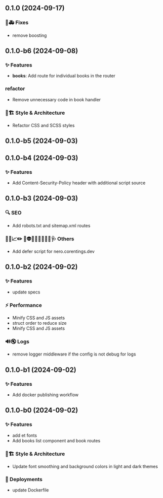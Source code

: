 ## 0.1.0 (2024-09-17)

### 🐛🚑️ Fixes

- remove boosting

## 0.1.0-b6 (2024-09-08)

### ✨ Features

- **books**: Add route for individual books in the router

### refactor

- Remove unnecessary code in book handler

### 🎨🏗️ Style & Architecture

- Refactor CSS and SCSS styles

## 0.1.0-b5 (2024-09-03)

## 0.1.0-b4 (2024-09-03)

### ✨ Features

- Add Content-Security-Policy header with additional script source

## 0.1.0-b3 (2024-09-03)

### 🔍️ SEO

- Add robots.txt and sitemap.xml routes

### 🔐🚧📈✏️ 💩👽️🍻💬🥚🌱🚩🥅🩺 Others

- Add defer script for nero.corentings.dev

## 0.1.0-b2 (2024-09-02)

### ✨ Features

- update specs

### ⚡️ Performance

- Minify CSS and JS assets
- struct order to reduce size
- Minify CSS and JS assets

### 🔊🔇 Logs

- remove logger middleware if the config is not debug for logs

## 0.1.0-b1 (2024-09-02)

### ✨ Features

- Add docker publishing workflow

## 0.1.0-b0 (2024-09-02)

### ✨ Features

- add et fonts
- Add books list component and book routes

### 🎨🏗️ Style & Architecture

- Update font smoothing and background colors in light and dark themes

### 🚀 Deployments

- update Dockerfile
